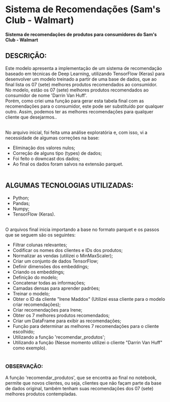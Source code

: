 # Sistema de Recomendações (Sam's Club - Walmart)
**Sistema de recomendações de produtos para consumidores do Sam's Club - Walmart**

## DESCRIÇÃO:

Este modelo apresenta a implementação de um sistema de recomendação baseado em técnicas de Deep Learning, utilizando TensorFlow (Keras) para desenvolver um modelo treinado a partir de uma base de dados, que ao final lista os 07 (sete) melhores produtos recomendados ao consumidor. <br> 
No modelo, estão os 07 (sete) melhores produtos recomendados ao consumidor de nome 'Darrin Van Huff'. <br> 
Porém, como criei uma função para gerar esta tabela final com as recomendações para o consumidor, este pode ser substituído por qualquer outro. Assim, podemos ter as melhores recomendações para qualquer cliente que desejarmos..<br><br>

No arquivo inicial, foi feita uma análise exploratória e, com isso, vi a necessidade de algumas correções na base:<br>
- Eliminação dos valores nulos;
- Correção de alguns tipo (types) de dados;
- Foi feito o downcast dos dados;
- Ao final os dados foram salvos na extensão parquet.<br><br>

## ALGUMAS TECNOLOGIAS UTILIZADAS:
- Python;
- Pandas;
- Numpy;
- TensorFlow (Keras).<br><br>

O arquivos final inicia importando a base no formato parquet e os passos que se seguem são os seguintes:
- Filtrar colunas relevantes;
- Codificar os nomes dos clientes e IDs dos produtos;
- Normalizar as vendas (utilizei o MinMaxScaler);
- Criar um conjunto de dados TensorFlow;
- Definir dimensões dos embeddings;
- Criando os embeddings;
- Definição do modelo;
- Concatenar todas as informações;
- Camadas densas para aprender padrões;
- Treinar o modelo;
- Obter o ID da cliente "Irene Maddox" (Utilizei essa cliente para o modelo criar recomendações);
- Criar recomendações para Irene;
- Obter os 7 melhores produtos recomendados;
- Criar um DataFrame para exibir as recomendações;
- Função para determinar as melhores 7 recomendações para o cliente escolhido;
- Utilizando a função 'recomendar_produtos';
- Utilizando a função (Nesse momento utilizei o cliente "Darrin Van Huff" como exemplo).<br><br>

### OBSERVAÇÃO:
A função 'recomendar_produtos', que se encontra ao final no notebook, permite que novos clientes, ou seja, clientes que não façam parte da base de dados original, também tenham suas recomendações dos 07 (sete) melhores produtos contempladas.
